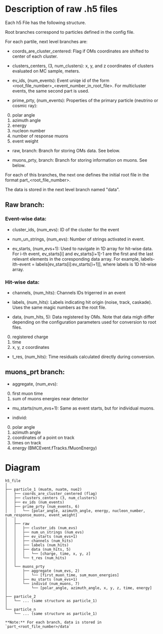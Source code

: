# Description of raw .h5 files

Each h5 File has the following structure.

Root branches correspond to particles defined in the config file.

For each partile, next level branches are:

- coords_are_cluster_centered: 
Flag if OMs coordinates are shifted to center of each cluster.

- clusters_centers, (3, num_clusters): 
x, y, and z coordinates of clusters evaluated on MC sample, meters.

- ev_ids, (num_events):
Event uniqe id of the form <root_file_number>_<event_number_in_root_file>.
For multicluster events, the same second part is used.

- prime_prty, (num_events):
Properties of the primary particle (neutrino or cosmic ray):
0) polar angle
1) azimuth angle
2) energy
3) nucleon number
4) number of response muons
5) event weight

- raw, branch:
Branch for storing OMs data. See below.

- muons_prty, branch:
Branch for storing information on muons. See below. 

For each of this branches, the next one defines the initial root file in the format
part_<root_file_number>.

The data is stored in the next level branch named "data". 

## Raw branch:

### Event-wise data:

- cluster_ids, (num_evs):
ID of the cluster for the event

- num_un_strings, (num_evs):
Number of strings activated in event.

- ev_starts, (num_evs+1):
Used to navigate in 1D array for hit-wise data.
For i-th event, ev_starts[i] and ev_starts[i+1]-1 are the first and the last relevant elements in the coresponding data array.
For example, labels-ith-event = labels[ev_starts[i]:ev_starts[i+1]], where labels is 1D hit-wise array.

### Hit-wise data:

- channels, (num_hits):
Channels IDs trigerred in an event

- labels, (num_hits):
Labels indicating hit origin (noise, track, caskade). Uses the same magic numbers as the root file.

- data, (num_hits, 5):
Data registered by OMs. Note that data migh differ depending on the configuration parameters used for conversion to root files.
0) registered charge
1) time
234) x, y, z coordinates

- t_res, (num_hits):
Time residuals calculated directly during conversion.

## muons_prt branch:

- aggregate, (num_evs):
0) first muon time
1) sum of muons energies near detector

- mu_starts(num_evs+1):
Same as event starts, but for individual muons.

- individ:
0) polar angle
1) azimuth angle
234) coordinates of a point on track
5) times on track
6) energy (BMCEvent.fTracks.fMuonEnergy)

# Diagram

```text
h5_file
│
├── particle_1 (muatm, nuatm, nue2)
│   ├── coords_are_cluster_centered (flag)
│   ├── clusters_centers (3, num_clusters)
│   ├── ev_ids (num_events)
│   ├── prime_prty (num_events, 6)
│   │   └── [polar_angle, azimuth_angle, energy, nucleon_number, num_response_muons, event_weight]
│   │
│   ├── raw
│   │   ├── cluster_ids (num_evs)
│   │   ├── num_un_strings (num_evs)
│   │   ├── ev_starts (num_evs+1)
│   │   ├── channels (num_hits)
│   │   ├── labels (num_hits)
│   │   ├── data (num_hits, 5)
│   │   │   └── [charge, time, x, y, z]
│   │   └── t_res (num_hits)
│   │
│   └── muons_prty
│       ├── aggregate (num_evs, 2)
│       │   └── [first_muon_time, sum_muon_energies]
│       ├── mu_starts (num_evs+1)
│       └── individ (num_muons, 7)
│           └── [polar_angle, azimuth_angle, x, y, z, time, energy]
│
├── particle_2
│   └── ... (same structure as particle_1)
│
└── particle_n
    └── ... (same structure as particle_1)

**Note:** For each branch, data is stored in `part_<root_file_number>/data`
